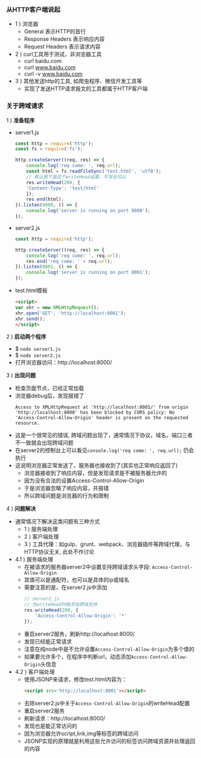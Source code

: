 ### 从HTTP客户端说起

- 1 ) 浏览器
    * General 表示HTTP的首行
    * Response Headers 表示响应内容
    * Request Headers 表示请求内容
- 2 ) curl工具用于测试，非浏览器工具
    * curl baidu.com
    * curl www.baidu.com
    * curl -v www.baidu.com
- 3 ) 其他发送http的工具, 如爬虫程序、微信开发工具等
    * 实现了发送HTTP请求报文的工具都属于HTTP客户端

### 关于跨域请求

1 ) **准备程序**

- server1.js
    ```js
    const http = require('http');
    const fs = require('fs');

    http.createServer((req, res) => {
        console.log('req come: ', req.url);
        const html = fs.readFileSync('test.html', 'utf8');
        // 默认是下面这个writeHead设置，不写也可以
        res.writeHead(200, {
        'Content-Type': 'text/html'
        });
        res.end(html);
    }).listen(8000, () => {
        console.log('server is running on port 8000');
    });
    ```

- server2.js
    ```js
    const http = require('http');

    http.createServer((req, res) => {
        console.log('req come: ', req.url);
        res.end('req come: ' + req.url);
    }).listen(8001, () => {
        console.log('server is running on port 8001');
    });
    ```

- test.html模板
    ```html
    <script>
    var xhr = new XMLHttpRequest();
    xhr.open('GET', 'http://localhost:8001');
    xhr.send();
    </script>
    ```

2 ) **启动两个程序**

- $ `node server1.js`
- $ `node server2.js`
- 打开浏览器访问：http://localhost:8000/

3 ) **出现问题**

- 检查页面节点，已经正常加载
- 浏览器debug后，发现报错了
    ```log
    Access to XMLHttpRequest at 'http://localhost:8001/' from origin 'http://localhost:8000' has been blocked by CORS policy: No 'Access-Control-Allow-Origin' header is present on the requested resource.
    ```
- 这是一个很常见的错误, 跨域问题出现了，通常情况下协议，域名，端口三者不一致就会出现跨域问题
- 在server2的控制台上可以看见`console.log('req come: ', req.url);` 仍会执行
- 这说明浏览器正常发送了，服务器也接收到了(其实也正常响应返回了)
    * 浏览器接收到了响应内容，但是发现请求是不被服务器允许的
    * 因为没有合法的设置Access-Control-Allow-Origin
    * 于是浏览器忽略了响应内容，并报错
    * 所以跨域问题是浏览器的行为和限制

4 ) **问题解决**

- 通常情况下解决这类问题有三种方式
    * 1 ) 服务端处理
    * 2 ) 客户端处理
    * 3 ) 工具代理：如gulp、grunt、webpack、浏览器插件等跨域代理，与HTTP协议无关, 此处不作讨论
- 4.1 ) 服务端处理
    * 在被请求的服务器server2中设置支持跨域请求头字段: `Access-Control-Allow-Origin`
    * 其值可以是通配符，也可以是具体的ip或域名
    * 需要注意的是，在server2.js中添加
        ```js
        // server2.js
        // 在writeHead时候添加跨域支持
        res.writeHead(200, {
            'Access-Control-Allow-Origin': '*'
        });
        ```
    * 重启server2服务，刷新http://localhost:8000/
    * 发现已经能正常请求
    * 注意在纯node中是不允许设置`Access-Control-Allow-Origin`为多个值的
    * 如果要允许多个，在程序中判断url，动态添加`Access-Control-Allow-Origin`头信息
- 4.2 ) 客户端处理
    * 使用JSONP来请求，修改test.html内容为：
        ```html
        <script src='http://localhost:8001'></script>
        ```
    * 去除server2.js中关于`Access-Control-Allow-Origin`的writeHead配置
    * 重启server2服务
    * 刷新请求：http://localhost:8000/
    * 发现也是能正常访问的
    * 因为浏览器允许script,link,img等标签的跨域访问
    * JSONP实现的原理就是利用这些允许访问的标签访问跨域资源并处理返回的内容